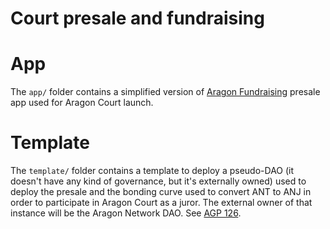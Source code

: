 # Court presale and fundraising

# App

The `app/` folder contains a simplified version of [Aragon Fundraising](https://github.com/AragonBlack/fundraising) presale app used for Aragon Court launch.

# Template

The `template/` folder contains a template to deploy a pseudo-DAO (it doesn't have any kind of governance, but it's externally owned) used to deploy the presale and the bonding curve used to convert ANT to ANJ in order to participate in Aragon Court as a juror.
The external owner of that instance will be the Aragon Network DAO. See [AGP 126](https://github.com/aragon/AGPs/pull/126).
